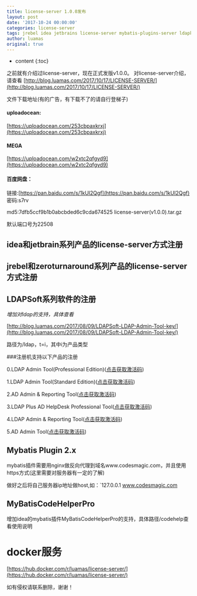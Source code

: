 ```yaml
---
title: license-server 1.0.0发布
layout: post
date: '2017-10-24 00:00:00'
categories: license-server
tags: jrebel idea jetbrains license-server mybatis-plugins-server ldapkeygen
author: luamas
original: true
---
```


* content
{:toc}

之前就有介绍过license-server，现在正式发版v1.0.0。
对license-server介绍，请查看
[http://blog.luamas.com/2017/10/17/LICENSE-SERVER/](http://blog.luamas.com/2017/10/17/LICENSE-SERVER/)







文件下载地址(有的广告，有下载不了的请自行登梯子)


#### uploadocean:

[https://uploadocean.com/253cbpaxkrxj](https://uploadocean.com/253cbpaxkrxj)


#### MEGA

[https://uploadocean.com/w2xtc2qfgyd9](https://uploadocean.com/w2xtc2qfgyd9)


#### 百度网盘：

链接:[https://pan.baidu.com/s/1kUI2Qgf](https://pan.baidu.com/s/1kUI2Qgf) 密码:s7rv


md5:7dfb5ccf9b1b0abcbded6c9cda674525  license-server(v1.0.0).tar.gz

默认端口号为22508

## idea和jetbrain系列产品的license-server方式注册

## jrebel和zeroturnaround系列产品的license-server方式注册

## LDAPSoft系列软件的注册

*增加对ldap的支持，具体查看*

[http://blog.luamas.com/2017/08/09/LDAPSoft-LDAP-Admin-Tool-key/](http://blog.luamas.com/2017/08/09/LDAPSoft-LDAP-Admin-Tool-key/)

路径为/ldap，t=i，其中i为产品类型

###注册机支持以下产品的注册

0.LDAP Admin Tool(Professional Edition)([点击获取激活码](http://ldap.luamas.com/ldap?t=0))

1.LDAP Admin Tool(Standard Edition)([点击获取激活码](http://ldap.luamas.com/ldap?t=1))

2.AD Admin & Reporting Tool([点击获取激活码](http://ldap.luamas.com/ldap?t=2))

3.LDAP Plus AD HelpDesk Professional Tool([点击获取激活码](http://ldap.luamas.com/ldap?t=3))

4.LDAP Admin & Reporting Tool([点击获取激活码](http://ldap.luamas.com/ldap?t=4))

5.AD Admin Tool([点击获取激活码](http://ldap.luamas.com/ldap?t=5))

## Mybatis Plugin 2.x

mybatis插件需要用nginx做反向代理到域名www.codesmagic.com，并且使用https方式(这里需要对服务器有一定的了解)

做好之后将自己服务器ip地址做host,如：`127.0.0.1  www.codesmagic.com

## MyBatisCodeHelperPro

增加idea的mybatis插件MyBatisCodeHelperPro的支持，具体路径/codehelp查看使用说明




# docker服务

[https://hub.docker.com/r/luamas/license-server/](https://hub.docker.com/r/luamas/license-server/)

如有侵权请联系删除，谢谢！


